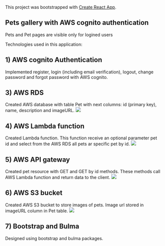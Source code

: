 This project was bootstrapped with [Create React App](https://github.com/facebook/create-react-app).

## Pets gallery with AWS cognito authentication
Pets and Pet pages are visible only for logined users

Technologies used in this application:

## 1) AWS cognito Authentication
Implemented register, login (including email verification), logout, change password and forgot password with AWS cognito. 

## 3) AWS RDS
Created AWS database with table Pet with next columns: id (primary key), name, description and imageURL.
![](https://annaberman.github.io/cognito_starter/images/rds.png)

## 4) AWS Lambda function
Created Lambda function. This function receive an optional parameter pet id and select from the AWS RDS all pets ar specific pet by id.
![](https://annaberman.github.io/cognito_starter/images/lambda.png)

## 5) AWS API gateway
Created pet resource with GET and GET by id methods. These methods call AWS Lambda function and return data to the client.
![](https://annaberman.github.io/cognito_starter/images/apiGateway.png)

## 6) AWS S3 bucket
Created AWS S3 bucket to store images of pets. Image url stored in imageURL column in Pet table.
![](https://annaberman.github.io/cognito_starter/images/s3.png)

## 7) Bootstrap and Bulma
Designed using bootstrap and bulma packages.

